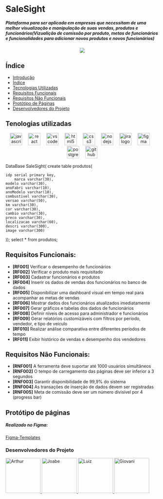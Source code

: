 # SaleSight

##### Plataforma para ser aplicada em empresas que necessitam de uma melhor visualização e manipulação de suas vendas, produtos e funcionários(Vizualição de comissão por produto, metas de funcionários e funcionalidades para adicionar novos produtos e novos funcionários)

<p align="center"><img src="http://img.shields.io/static/v1?label=STATUS&message=EM%20DESENVOLVIMENTO&color=GREEN&style=for-the-badge"/></p>

## Índice
* [Introdução](#SaleSight)
* [Índice](#Índice)
* [Tecnologias Utilizadas](#tecnologias-utilizadas)
* [Requisitos Funcionais](#requisitos-funcionais)
* [Requisitos Não Funcionais](#requisitos-não-funcionais)
* [Protótipo de Páginas](#protótipo-de-páginas)
* [Desenvolvedores do Projeto](#desenvolvedores-do-projeto)

## Tenologias utilizadas
<div align="center">
  <img src="https://cdn.jsdelivr.net/gh/devicons/devicon/icons/javascript/javascript-original.svg" height="40" alt="javascript logo"  />
  <img width="12" />
  <img src="https://cdn.jsdelivr.net/gh/devicons/devicon/icons/react/react-original.svg" height="40" alt="react logo"  />
  <img width="12" />
  <img src="https://cdn.jsdelivr.net/gh/devicons/devicon/icons/vscode/vscode-original.svg" height="40" alt="vscode logo"  />
  <img width="12" />
  <img src="https://cdn.jsdelivr.net/gh/devicons/devicon/icons/html5/html5-original.svg" height="40" alt="html5 logo"  />
  <img width="12" />
  <img src="https://cdn.jsdelivr.net/gh/devicons/devicon/icons/css3/css3-original.svg" height="40" alt="css3 logo"  />
  <img width="12" />
  <img src="https://cdn.jsdelivr.net/gh/devicons/devicon/icons/nodejs/nodejs-original.svg" height="40" alt="nodejs logo"  />
  <img width="12" />
  <img src="https://cdn.jsdelivr.net/gh/devicons/devicon/icons/jira/jira-original.svg" height="40" alt="jira logo"  />
  <img width="12" />
  <img src="https://cdn.jsdelivr.net/gh/devicons/devicon/icons/figma/figma-original.svg" height="40" alt="figma logo"  />
  <img width="12" />
  <img src="https://cdn.jsdelivr.net/gh/devicons/devicon/icons/postgresql/postgresql-original.svg" height="40" alt="postgresql logo"  />
  <img width="12" />
  <img src="https://cdn.jsdelivr.net/gh/devicons/devicon/icons/github/github-original.svg" height="40" alt="github logo"  />
</div>

<p>
DataBase  SaleSight(
	create table produtos(
    
	idp serial primary key,
    	marca varchar(30),
	modelo varchar(30),
	anoFabri varchar(10),
	anoModelo varchar(10),
	combustivel varchar(30),
	versao varchar(50),
	km varchar(30),
	cor varchar(30),
	cambio varchar(30),
	preco varchar(30),
	localizacao varchar(60),
	descri varchar(300),
	image varchar(300)
));
select * from produtos;
</p>


## Requisitos Funcionais:

  <ul>
    <li><strong>[RF001]</strong> Verificar o desempenho de funcionários</li>
    <li><strong>[RF002]</strong> Verificar o produto mais requisitado</li>
    <li><strong>[RF003]</strong> Cadastrar funcionários e produtos</li>
    <li><strong>[RF004]</strong> Inserir os dados de vendas dos funcionários no banco de dados</li>
    <li><strong>[RF005]</strong> Disponibilizar uma dashboard visual em tempo real para acompanhar as metas de vendas</li>
    <li><strong>[RF006]</strong> Mostrar dados dos funcionários atualizados imediatamente</li>
    <li><strong>[RF007]</strong> Gerar gráficos e tabelas dos dados de funcionários</li>
    <li><strong>[RF008]</strong> Definir níveis de acesso para administrador e funcionários</li>
    <li><strong>[RF009]</strong> Gerar relatórios customizáveis com filtros por período, vendedor, e tipo de veículo</li>
    <li><strong>[RF010]</strong> Realizar análise comparativa entre diferentes períodos de tempo</li>
    <li><strong>[RF011]</strong> Exibir histórico de vendas e desempenho dos vendedores</li>
  </ul>
  
## Requisitos Não Funcionais:

<ul>
    <li><strong>[RNF001]</strong> A ferramenta deve suportar até 1000 usuários simultâneos</li>
    <li><strong>[RNF002]</strong> O tempo de carregamento das páginas deve ser inferior a 3 segundos</li>
    <li><strong>[RNF003]</strong> Garantir disponibilidade de 99,9% do sistema</li>
    <li><strong>[RNF004]</strong> As transações de inserção de dados devem ser registradas</li>
    <li><strong>[RNF005]</strong> Meta de comissão deve ser um número divisível por 4 (progress bar)</li>
  
</ul>

## Protótipo de páginas

##### Realizado no Figma:

 [Figma-Templates](https://www.figma.com/design/D3nMK9UnZpaAejK6rxgtfW/Login_Sign-up-Templates-(Desktop)-(Community)?node-id=0-1&t=vSZAtuAhFl2IExx9-1)
  
  
### Desenvolvedores do Projeto

<div align="left" >

<a href="https://github.com/arthurvp1" target="_blank">
    <img width="115" src="https://avatars.githubusercontent.com/u/162986888?s=400&u=e822d060bce33f697aa40efb2bf9a606088cafcf&v=4" alt="Arthur">
</a>
<a href="https://github.com/JoabeSCosta" target="_blank">
    <img width="115" src="https://avatars.githubusercontent.com/u/165953439?v=4" alt="Joabe">
</a>
<a href="https://github.com/LuizFli" target="_blank">
    <img width="115" src="https://avatars.githubusercontent.com/u/166057870?v=4" alt="Luiz">
</a>
<a href="https://github.com/GigioRazzante" target="_blank">
    <img width="115" src="https://avatars.githubusercontent.com/u/166645555?v=4" alt="Giovani">
  
</div>
